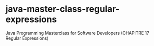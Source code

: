 # java-master-class-regular-expressions
Java Programming Masterclass for Software Developers (CHAPITRE 17 Regular Expressions)
